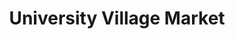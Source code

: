 ---
title: "University Village Market"
url: /detroit/university-village-market/
shop: Spirituosen
---